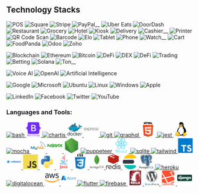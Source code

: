 ## Technology Stacks
![POS](https://img.shields.io/badge/-POS-FF4500?style=flat-square&logo=cashapp)
![Square](https://img.shields.io/badge/-Square-3E4348?style=flat-square&logo=square)
![Stripe](https://img.shields.io/badge/-Stripe-6772E5?style=flat-square&logo=stripe)
![PayPal](https://img.shields.io/badge/-PayPal-00457C?style=flat-square&logo=paypal)__
![Uber Eats](https://img.shields.io/badge/-Uber%20Eats-5FB709?style=flat-square&logo=ubereats)
![DoorDash](https://img.shields.io/badge/-DoorDash-FF3008?style=flat-square&logo=doordash)
![Restaurant](https://img.shields.io/badge/-Restaurant-FFD700?style=flat-square&logo=foodpanda)
![Grocery](https://img.shields.io/badge/-Grocery-32CD32?style=flat-square&logo=shopping-cart)
![Hotel](https://img.shields.io/badge/-Hotel-1E90FF?style=flat-square&logo=hotel)
![Kiosk](https://img.shields.io/badge/-Kiosk-4682B4?style=flat-square&logo=monitor)
![Delivery](https://img.shields.io/badge/-Delivery-00CC66?style=flat-square&logo=uber-eats)
![Cashier](https://img.shields.io/badge/-Cashier-FF6347?style=flat-square&logo=verifone)__
![Printer](https://img.shields.io/badge/-Printer-696969?style=flat-square&logo=printer)
![QR Code Scan](https://img.shields.io/badge/-QR%20Code%20Scan-4B0082?style=flat-square&logo=qr-code)
![Barcode](https://img.shields.io/badge/-Barcode-1E90FF?style=flat-square&logo=barcode)
![Elo](https://img.shields.io/badge/-Elo-FF4500?style=flat-square&logo=elo)
![Tablet](https://img.shields.io/badge/-Tablet-ADFF2F?style=flat-square&logo=tablet)
![Phone](https://img.shields.io/badge/-Phone-FFD700?style=flat-square&logo=mobile-phone)
![Watch](https://img.shields.io/badge/-Watch-8A2BE2?style=flat-square&logo=apple-watch)__
![Cart](https://img.shields.io/badge/-Cart-FF8C00?style=flat-square&logo=shopping-cart)
![FoodPanda](https://img.shields.io/badge/-FoodPanda-FF3C00?style=flat-square&o=barcode)
![Odoo](https://img.shields.io/badge/-Odoo-7E3C3D?style=flat-square&logo=odoo)
![Zoho](https://img.shields.io/badge/-Zoho-4C4C4C?style=flat-square&logo=zoho)

![Blockchain](https://img.shields.io/badge/-Blockchain-000000?style=flat-square&logo=bitcoin)
![Ethereum](https://img.shields.io/badge/-Ethereum-3C3C3D?style=flat-square&logo=ethereum)
![Bitcoin](https://img.shields.io/badge/-Bitcoin-F7931A?style=flat-square&logo=bitcoin)
![DeFi](https://img.shields.io/badge/-DeFi-4B0082?style=flat-square&logo=decentralized)
![DEX](https://img.shields.io/badge/-DEX-2A9D8F?style=flat-square&logo=exchange)
![DeFi](https://img.shields.io/badge/-DeFi-4B0082?style=flat-square&logo=decentralized)
![Trading](https://img.shields.io/badge/-Trading-FF4500?style=flat-square&logo=trade)
![Betting](https://img.shields.io/badge/-Betting-FF6347?style=flat-square&logo=betfair)
![Solana](https://img.shields.io/badge/-Solana-5C2D91?style=flat-square&logo=solana)
![Ton](https://img.shields.io/badge/-Ton-000000?style=flat-square&logo=ton)__

![Voice AI](https://img.shields.io/badge/-Voice%20AI-8A2BE2?style=flat-square&logo=ai)
![OpenAI](https://img.shields.io/badge/-OpenAI-00B3F0?style=flat-square&logo=openai)
![Artificial Intelligence](https://img.shields.io/badge/-AI-00BFFF?style=flat-square&logo=artificial-intelligence)

![Google](https://img.shields.io/badge/-Google-4285F4?style=flat-square&logo=google)
![Microsoft](https://img.shields.io/badge/-Microsoft-0078D4?style=flat-square&logo=microsoft)
![Ubuntu](https://img.shields.io/badge/-Ubuntu-E95420?style=flat-square&logo=ubuntu)
![Linux](https://img.shields.io/badge/-Linux-FCC624?style=flat-square&logo=linux)
![Windows](https://img.shields.io/badge/-Windows-0078D6?style=flat-square&logo=windows)
![Apple](https://img.shields.io/badge/-Apple-999999?style=flat-square&logo=apple)

![LinkedIn](https://img.shields.io/badge/-LinkedIn-0A66C2?style=flat-square&logo=linkedin)
![Facebook](https://img.shields.io/badge/-Facebook-1877F2?style=flat-square&logo=facebook)
![Twitter](https://img.shields.io/badge/-Twitter-1DA1F2?style=flat-square&logo=twitter)
![YouTube](https://img.shields.io/badge/-YouTube-FF0000?style=flat-square&logo=youtube)

<h3 align="left">Languages and Tools:</h3>
<p align="left">
    <!-- Existing items -->
    <a href="https://www.gnu.org/software/bash/" target="_blank" rel="noreferrer">
        <img src="https://www.vectorlogo.zone/logos/gnu_bash/gnu_bash-icon.svg" alt="bash" width="40" height="40"/>
    </a>
    <a href="https://getbootstrap.com" target="_blank" rel="noreferrer">
        <img src="https://raw.githubusercontent.com/devicons/devicon/master/icons/bootstrap/bootstrap-plain-wordmark.svg" alt="bootstrap" width="40" height="40"/>
    </a>
    <a href="https://www.chartjs.org" target="_blank" rel="noreferrer">
        <img src="https://www.chartjs.org/media/logo-title.svg" alt="chartjs" width="40" height="40"/>
    </a>
    <a href="https://www.docker.com/" target="_blank" rel="noreferrer">
        <img src="https://raw.githubusercontent.com/devicons/devicon/master/icons/docker/docker-original-wordmark.svg" alt="docker" width="40" height="40"/>
    </a>
    <a href="https://expressjs.com" target="_blank" rel="noreferrer">
        <img src="https://raw.githubusercontent.com/devicons/devicon/master/icons/express/express-original-wordmark.svg" alt="express" width="40" height="40"/>
    </a>
    <a href="https://git-scm.com/" target="_blank" rel="noreferrer">
        <img src="https://www.vectorlogo.zone/logos/git-scm/git-scm-icon.svg" alt="git" width="40" height="40"/>
    </a>
    <a href="https://graphql.org" target="_blank" rel="noreferrer">
        <img src="https://www.vectorlogo.zone/logos/graphql/graphql-icon.svg" alt="graphql" width="40" height="40"/>
    </a>
    <a href="https://www.w3.org/html/" target="_blank" rel="noreferrer">
        <img src="https://raw.githubusercontent.com/devicons/devicon/master/icons/html5/html5-original-wordmark.svg" alt="html5" width="40" height="40"/>
    </a>
    <a href="https://jestjs.io" target="_blank" rel="noreferrer">
        <img src="https://www.vectorlogo.zone/logos/jestjsio/jestjsio-icon.svg" alt="jest" width="40" height="40"/>
    </a>
    <a href="https://www.linux.org/" target="_blank" rel="noreferrer">
        <img src="https://raw.githubusercontent.com/devicons/devicon/master/icons/linux/linux-original.svg" alt="linux" width="40" height="40"/>
    </a>
    <a href="https://mochajs.org" target="_blank" rel="noreferrer">
        <img src="https://www.vectorlogo.zone/logos/mochajs/mochajs-icon.svg" alt="mocha" width="40" height="40"/>
    </a>
    <a href="https://www.mysql.com/" target="_blank" rel="noreferrer">
        <img src="https://raw.githubusercontent.com/devicons/devicon/master/icons/mysql/mysql-original-wordmark.svg" alt="mysql" width="40" height="40"/>
    </a>
    <a href="https://www.nginx.com" target="_blank" rel="noreferrer">
        <img src="https://raw.githubusercontent.com/devicons/devicon/master/icons/nginx/nginx-original.svg" alt="nginx" width="40" height="40"/>
    </a>
    <a href="https://nodejs.org/" target="_blank" rel="noreferrer">
        <img src="https://raw.githubusercontent.com/devicons/devicon/master/icons/nodejs/nodejs-original.svg" alt="Node.js" width="40" height="40"/>
    </a>
    <a href="https://github.com/puppeteer/puppeteer" target="_blank" rel="noreferrer">
        <img src="https://www.vectorlogo.zone/logos/pptrdev/pptrdev-official.svg" alt="puppeteer" width="40" height="40"/>
    </a>
    <a href="https://reactjs.org/" target="_blank" rel="noreferrer">
        <img src="https://raw.githubusercontent.com/devicons/devicon/master/icons/react/react-original-wordmark.svg" alt="react" width="40" height="40"/>
    </a>
    <a href="https://www.sqlite.org/" target="_blank" rel="noreferrer">
        <img src="https://www.vectorlogo.zone/logos/sqlite/sqlite-icon.svg" alt="sqlite" width="40" height="40"/>
    </a>
    <a href="https://tailwindcss.com/" target="_blank" rel="noreferrer">
        <img src="https://www.vectorlogo.zone/logos/tailwindcss/tailwindcss-icon.svg" alt="tailwind" width="40" height="40"/>
    </a>
    <a href="https://www.typescriptlang.org/" target="_blank" rel="noreferrer">
        <img src="https://raw.githubusercontent.com/devicons/devicon/master/icons/typescript/typescript-original.svg" alt="typescript" width="40" height="40"/>
    </a>
    <a href="https://webpack.js.org" target="_blank" rel="noreferrer">
        <img src="https://raw.githubusercontent.com/devicons/devicon/d00d0969292a6569d45b06d3f350f463a0107b0d/icons/webpack/webpack-original-wordmark.svg" alt="webpack" width="40" height="40"/>
    </a>
    <a href="https://www.javascript.com" target="_blank" rel="noreferrer">
        <img src="https://raw.githubusercontent.com/devicons/devicon/master/icons/javascript/javascript-original.svg" alt="javascript" width="40" height="40"/>
    </a>
    <a href="https://www.python.org/" target="_blank" rel="noreferrer">
        <img src="https://raw.githubusercontent.com/devicons/devicon/master/icons/python/python-original.svg" alt="Python" width="40" height="40"/>
    </a>
    <a href="https://www.java.com" target="_blank" rel="noreferrer">
        <img src="https://raw.githubusercontent.com/devicons/devicon/master/icons/java/java-original-wordmark.svg" alt="java" width="40" height="40"/>
    </a>
    <a href="https://www.w3.org/Style/CSS/" target="_blank" rel="noreferrer">
        <img src="https://raw.githubusercontent.com/devicons/devicon/master/icons/css3/css3-original-wordmark.svg" alt="css3" width="40" height="40"/>
    </a>
    <a href="https://www.mongodb.com" target="_blank" rel="noreferrer">
        <img src="https://raw.githubusercontent.com/devicons/devicon/master/icons/mongodb/mongodb-original-wordmark.svg" alt="mongodb" width="40" height="40"/>
    </a>
    <a href="https://redis.io" target="_blank" rel="noreferrer">
        <img src="https://raw.githubusercontent.com/devicons/devicon/master/icons/redis/redis-original-wordmark.svg" alt="redis" width="40" height="40"/>
    </a>
    <a href="https://www.elastic.co" target="_blank" rel="noreferrer">
        <img src="https://raw.githubusercontent.com/devicons/devicon/master/icons/elasticsearch/elasticsearch-original.svg" alt="elasticsearch" width="40" height="40"/>
    </a>
    <a href="https://www.postgresql.org" target="_blank" rel="noreferrer">
        <img src="https://raw.githubusercontent.com/devicons/devicon/master/icons/postgresql/postgresql-original-wordmark.svg" alt="postgresql" width="40" height="40"/>
    </a>
    <a href="https://heroku.com" target="_blank" rel="noreferrer">
        <img src="https://www.vectorlogo.zone/logos/heroku/heroku-icon.svg" alt="heroku" width="40" height="40"/>
    </a>
    <a href="https://www.digitalocean.com" target="_blank" rel="noreferrer">
        <img src="https://www.vectorlogo.zone/logos/digitalocean/digitalocean-tile.svg" alt="digitalocean" width="40" height="40"/>
    </a>
    <a href="https://aws.amazon.com" target="_blank" rel="noreferrer">
        <img src="https://raw.githubusercontent.com/devicons/devicon/master/icons/amazonwebservices/amazonwebservices-original-wordmark.svg" alt="aws" width="40" height="40"/>
    </a>
    <a href="https://azure.microsoft.com" target="_blank" rel="noreferrer">
        <img src="https://raw.githubusercontent.com/devicons/devicon/master/icons/azure/azure-original-wordmark.svg" alt="azure" width="40" height="40"/>
    </a>
    <a href="https://flutter.dev" target="_blank" rel="noreferrer">
        <img src="https://www.vectorlogo.zone/logos/flutterio/flutterio-icon.svg" alt="flutter" width="40" height="40"/>
    </a>
    <a href="https://firebase.google.com/" target="_blank" rel="noreferrer">
        <img src="https://www.vectorlogo.zone/logos/firebase/firebase-icon.svg" alt="firebase" width="40" height="40"/>
    </a>
    <a href="https://rubyonrails.org/" target="_blank" rel="noreferrer">
        <img src="https://raw.githubusercontent.com/devicons/devicon/master/icons/rails/rails-original-wordmark.svg" alt="Ruby on Rails" width="40" height="40"/>
    </a>
    <a href="https://wordpress.org/" target="_blank" rel="noreferrer">
        <img src="https://raw.githubusercontent.com/devicons/devicon/master/icons/wordpress/wordpress-original.svg" alt="WordPress" width="40" height="40"/>
    </a>
       <a href="https://laravel.com/" target="_blank" rel="noreferrer">
        <img src="https://raw.githubusercontent.com/devicons/devicon/master/icons/laravel/laravel-plain-wordmark.svg" alt="Laravel" width="40" height="40"/>
    </a>
    <a href="https://www.djangoproject.com/" target="_blank" rel="noreferrer">
        <img src="https://raw.githubusercontent.com/devicons/devicon/master/icons/django/django-original.svg" alt="Django" width="40" height="40"/>
    </a>
</p>

